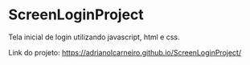 # ScreenLoginProject
Tela inicial de login utilizando javascript, html e css.

Link do projeto: https://adrianolcarneiro.github.io/ScreenLoginProject/
